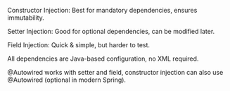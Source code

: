 Constructor Injection: Best for mandatory dependencies, ensures immutability.

Setter Injection: Good for optional dependencies, can be modified later.

Field Injection: Quick & simple, but harder to test.

All dependencies are Java-based configuration, no XML required.

@Autowired works with setter and field, constructor injection can also use @Autowired (optional in modern Spring).